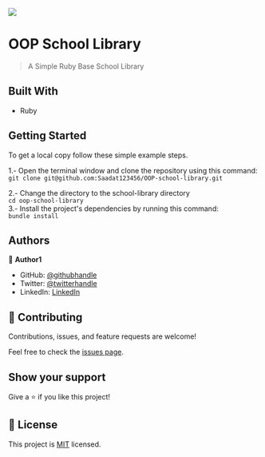 ![](https://img.shields.io/badge/Microverse-blueviolet)

# OOP School Library

> A Simple Ruby Base School Library


## Built With

- Ruby

## Getting Started

To get a local copy follow these simple example steps.  

1.- Open the terminal window and clone the repository using this command:  
`git clone git@github.com:Saadat123456/OOP-school-library.git` 

2.- Change the directory to the school-library directory  
`cd oop-school-library`  
3.- Install the project's dependencies by running this command:   
`bundle install`

## Authors

👤 **Author1**

- GitHub: [@githubhandle](https://github.com/Saadat123456)
- Twitter: [@twitterhandle](https://twitter.com/Saadat02021999)
- LinkedIn: [LinkedIn](https://www.linkedin.com/in/saadatali1999/)

## 🤝 Contributing

Contributions, issues, and feature requests are welcome!

Feel free to check the [issues page](../../issues/).

## Show your support

Give a ⭐️ if you like this project!

## 📝 License

This project is [MIT](./MIT.md) licensed.
